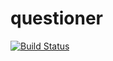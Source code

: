 # questioner
[![Build Status](https://travis-ci.com/dayoaj/questioner.svg?branch=develop)](https://travis-ci.com/dayoaj/questioner)
